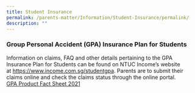 ```yaml
---
title: Student Insurance
permalink: /parents-matter/Information/Student-Insurance/permalink/
description: ""
---
```


### **Group Personal Accident (GPA) Insurance Plan for Students**
Information on claims, FAQ and other details pertaining to the GPA Insurance Plan for Students can be found on NTUC Income’s website at <a href="https://www.income.com.sg/studentgpa"
  target="_blank" rel="noopener noreferrer">https://www.income.com.sg/studentgpa</a>. Parents are to submit their claims online and check the claims status through the online portal.
<br>[GPA Product Fact Sheet 2021](/files/GPA-Product-Fact-Sheet-2021.pdf)